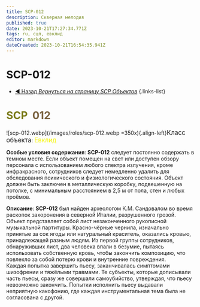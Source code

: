 ```yaml
---
title: SCP-012
description: Скверная мелодия
published: true
date: 2023-10-21T17:27:34.771Z
tags: ru, сцп, евклид
editor: markdown
dateCreated: 2023-10-21T16:54:35.941Z
---
```


# SCP-012
- [:arrow_backward: Назад *Вернуться на страницу SCP Объектов*](/ru/game/scps)
{.links-list}

# <font color="#7a7a18">SCP</font><font color="white">-</font><font color="#79613e">012</font>
![scp-012.webp](/images/roles/scp-012.webp =350x){.align-left}<big>Класс объекта</big>: <font color="#f5f503"><big>Евклид</big></font>

**Особые условия содержания**: **SCP-012** следует постоянно содержать в темном месте. Если объект помещен на свет или доступен обзору персонала с использованием любого спектра излучения, кроме инфракрасного, сотрудников следует немедленно удалить для обследования психического и физиологического состояния. Объект должен быть заключен в металлическую коробку, подвешенную на потолке, с минимальным расстоянием в 2,5 м от пола, стен и любых проёмов.

**Описание**: **SCP-012** был найден археологом К.М. Сандовалом во время раскопок захоронения в северной Италии, разрушенного грозой. Объект представляет собой лист незаконченного рукописной музыкальной партитуры. Красно-чёрные чернила, изначально принятые за сок ягоды или натуральный краситель, оказались кровью, принадлежащей разным людям. Из первой группы сотрудников, обнаруживших лист, два человека впали в безумие, пытаясь использовать собственную кровь, чтобы закончить композицию, что повлекло за собой потерю крови и внутренние повреждения.
 
 
 
Каждая попытка завершить пьесу, заканчивалась симптомами шизофрении и тяжёлыми травмами. Те субъекты, которые дописывали часть пьесы, сразу же совершали самоубийство, утверждая, что пьесу невозможно закончить. Попытки исполнить пьесу выдавали неприятную какофонию, где каждая инструментальная тема была не согласована с другой.